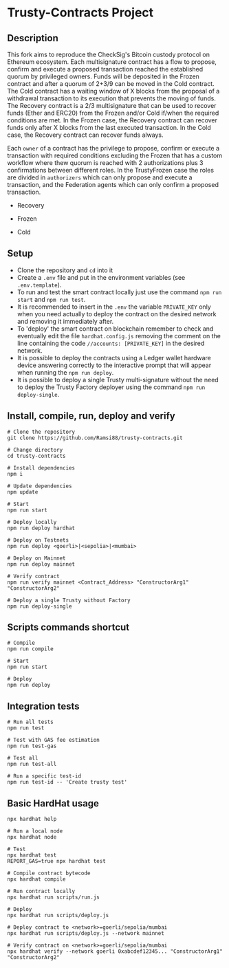 # Trusty-Contracts Project

## Description

This fork aims to reproduce the CheckSig's Bitcoin custody protocol on Ethereum ecosystem.
Each multisignature contract has a flow to propose, confirm and execute a proposed transaction reached the established quorum by privileged owners.
Funds will be deposited in the Frozen contract and after a quorum of 2+3/9 can be moved in the Cold contract.
The Cold contract has a waiting window of X blocks from the proposal of a withdrawal transaction to its execution that prevents the moving of funds.
The Recovery contract is a 2/3 multisignature that can be used to recover funds (Ether and ERC20) from the Frozen and/or Cold if/when the required conditions are met.
In the Frozen case, the Recovery contract can recover funds only after X blocks from the last executed transaction.
In the Cold case, the Recovery contract can recover funds always.

Each `owner` of a contract has the privilege to propose, confirm or execute a transaction with required conditions excluding the Frozen that has a custom workflow where thew quorum is reached with 2 authorizations plus 3 confirmations between different roles.
In the TrustyFrozen case the roles are divided in `authorizers` which can only propose and execute a transaction, and the Federation agents which can only confirm a proposed transaction.

- Recovery

- Frozen

- Cold

## Setup

- Clone the repository and `cd` into it
- Create a `.env` file and put in the environment variables (see `.env.template`).
- To run and test the smart contract locally just use the command `npm run start` and `npm run test`.
- It is recommended to insert in the `.env` the variable `PRIVATE_KEY` only when you need actually to deploy the contract on the desired network and removing it immediately after.
- To 'deploy' the smart contract on blockchain remember to check and eventually edit the file `hardhat.config.js` removing the comment on the line containing the code `//accounts: [PRIVATE_KEY]` in the desired network.
- It is possible to deploy the contracts using a Ledger wallet hardware device answering correctly to the interactive prompt that will appear when running the `npm run deploy`.
- It is possible to deploy a single Trusty multi-signature without the need to deploy the Trusty Factory deployer using the command `npm run deploy-single`.

## Install, compile, run, deploy and verify

```shell
# Clone the repository
git clone https://github.com/Ramsi88/trusty-contracts.git

# Change directory
cd trusty-contracts

# Install dependencies
npm i

# Update dependencies
npm update

# Start
npm run start

# Deploy locally
npm run deploy hardhat

# Deploy on Testnets
npm run deploy <goerli>|<sepolia>|<mumbai>

# Deploy on Mainnet
npm run deploy mainnet

# Verify contract
npm run verify mainnet <Contract_Address> "ConstructorArg1" "ConstructorArg2"

# Deploy a single Trusty without Factory
npm run deploy-single
```

## Scripts commands shortcut

```shell
# Compile
npm run compile

# Start
npm run start

# Deploy
npm run deploy 
```

## Integration tests

```shell
# Run all tests
npm run test

# Test with GAS fee estimation
npm run test-gas

# Test all
npm run test-all

# Run a specific test-id
npm run test-id -- 'Create trusty test'
```

## Basic HardHat usage

```shell
npx hardhat help

# Run a local node
npx hardhat node

# Test
npx hardhat test
REPORT_GAS=true npx hardhat test

# Compile contract bytecode
npx hardhat compile

# Run contract locally
npx hardhat run scripts/run.js

# Deploy
npx hardhat run scripts/deploy.js

# Deploy contract to <network>=goerli/sepolia/mumbai
npx hardhat run scripts/deploy.js --network mainnet 

# Verify contract on <network>=goerli/sepolia/mumbai
npx hardhat verify --network goerli 0xabcdef12345... "ConstructorArg1" "ConstructorArg2" 
```
